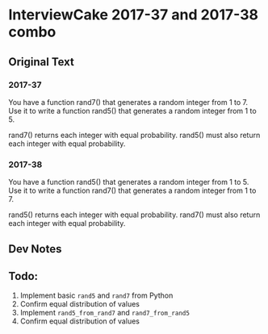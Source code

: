 # InterviewCake 2017-37 and 2017-38 combo

## Original Text

### 2017-37
You have a function rand7() that generates a random integer from 1 to 7. Use it to write a function rand5() that generates a random integer from 1 to 5.

rand7() returns each integer with equal probability. rand5() must also return each integer with equal probability.

### 2017-38
You have a function rand5() that generates a random integer from 1 to 5. Use it to write a function rand7() that generates a random integer from 1 to 7.

rand5() returns each integer with equal probability. rand7() must also return each integer with equal probability.

## Dev Notes

## Todo:
1. Implement basic `rand5` and `rand7` from Python
1. Confirm equal distribution of values
1. Implement `rand5_from_rand7` and `rand7_from_rand5`
1. Confirm equal distribution of values

